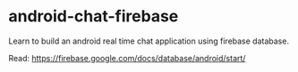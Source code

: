 # android-chat-firebase

Learn to build an android real time chat application using firebase database.

Read: https://firebase.google.com/docs/database/android/start/
